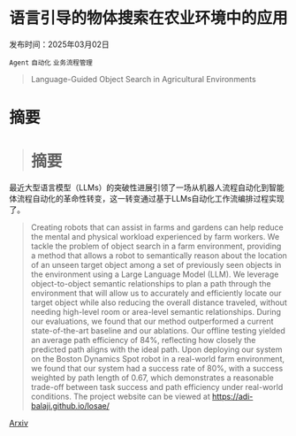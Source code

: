 # 语言引导的物体搜索在农业环境中的应用

发布时间：2025年03月02日

`Agent` `自动化` `业务流程管理`

> Language-Guided Object Search in Agricultural Environments

# 摘要

> # 摘要
最近大型语言模型（LLMs）的突破性进展引领了一场从机器人流程自动化到智能体流程自动化的革命性转变，这一转变通过基于LLMs自动化工作流编排过程实现了。

> Creating robots that can assist in farms and gardens can help reduce the mental and physical workload experienced by farm workers. We tackle the problem of object search in a farm environment, providing a method that allows a robot to semantically reason about the location of an unseen target object among a set of previously seen objects in the environment using a Large Language Model (LLM). We leverage object-to-object semantic relationships to plan a path through the environment that will allow us to accurately and efficiently locate our target object while also reducing the overall distance traveled, without needing high-level room or area-level semantic relationships. During our evaluations, we found that our method outperformed a current state-of-the-art baseline and our ablations. Our offline testing yielded an average path efficiency of 84%, reflecting how closely the predicted path aligns with the ideal path. Upon deploying our system on the Boston Dynamics Spot robot in a real-world farm environment, we found that our system had a success rate of 80%, with a success weighted by path length of 0.67, which demonstrates a reasonable trade-off between task success and path efficiency under real-world conditions. The project website can be viewed at https://adi-balaji.github.io/losae/

[Arxiv](https://arxiv.org/abs/2503.01068)